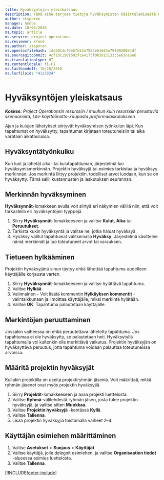 ```yaml
---
title: Hyväksyntöjen yleiskatsaus
description: Tämä aihe tarjoaa tietoja hyväksymisten käsittelemisestä Project Operationsissa.
author: stsporen
manager: Annbe
ms.date: 10/05/2020
ms.topic: article
ms.service: project-operations
ms.reviewer: kfend
ms.author: stsporen
ms.openlocfilehash: 14c6914cf9b5fb52e7554e51604e79f0920064df
ms.sourcegitcommit: 4cf1dc1561b92fca4175f0b3813133c5e63ce8e6
ms.translationtype: HT
ms.contentlocale: fi-FI
ms.lasthandoff: 10/28/2020
ms.locfileid: "4123824"
---
```

# <a name="approvals-overview"></a>Hyväksyntöjen yleiskatsaus

_**Koskee:** Project Operationsin resurssiin / muuhun kuin resurssiin perustuvia skenaarioita, Lite-käyttöönotto-kaupasta proformalaskutukseen_

Ajan ja kulujen lähetykset siirtyvät hyväksymisen työnkulun läpi. Kun tapahtumat on hyväksytty, tapahtumat kirjataan toteutuneisiin tai aika varataan aikataulussa.

## <a name="approvals-workflow"></a>Hyväksyntätyönkulku
Kun luot ja lähetät aika- tai kulutapahtuman, järjestelmä luo hyväksymismerkinnän. Projektin hyväksyjä tai esimies tarkistaa ja hyväksyy merkinnän. Jos merkintä liittyy projektiin, todelliset arvot luodaan, kun se on hyväksytty. Tämä sallii kustannusten ja laskutuksen seurannan. 

## <a name="approve-an-entry"></a>Merkinnän hyväksyminen
**Hyväksynnät**-lomakkeen avulla voit siirtyä eri näkymien välillä niin, että voit tarkastella eri hyväksyntöjen tyyppejä.
  
1. Siirry **Hyväksynnät**-lomakkeeseen ja valitse **Kulut**, **Aika** tai **Peruutukset**.
2. Tarkista kukin hyväksyntä ja valitse ne, jotka haluat hyväksyä.
3. Hyväksy valitut tapahtumat valitsemalla **Hyväksy**.
Järjestelmä käsittelee nämä merkinnät ja luo toteutuneet arvot tai varauksen.

## <a name="reject-an-entry"></a>Tietueen hylkääminen
Projektin hyväksyjänä sinun täytyy ehkä lähettää tapahtuma uudelleen käyttäjälle korjausta varten.
  
1. Siirry **Hyväksynnät**-lomakkeeseen ja valitse hylättävä tapahtuma. 
2. Valitse **Hylkää**.
3. Valinnainen – Voit lisätä kommentin **Hylkäyksen kommentit** -valintaikkunaan ja ilmoittaa käyttäjälle, miksi merkintä hylätään.
4. Valitse **OK**. Tapahtuma palautetaan käyttäjälle.
  
## <a name="recall-entries"></a>Merkintöjen peruuttaminen
Jossakin vaiheessa on ehkä peruutettava lähetetty tapahtuma. Jos tapahtumaa ei ole hyväksytty, se palautetaan heti. Hyväksytyllä tapahtumalla voi kuitenkin olla merkittävä vaikutus. Projektin hyväksyjän on hyväksyttävä peruutus, jotta tapahtuma voidaan palauttaa toteutuneissa arvoissa.

## <a name="specify-project-approvers"></a>Määritä projektin hyväksyjät
Kullakin projektilla on useita projektiryhmän jäseniä. Voit määrittää, mitkä ryhmän jäsenet ovat myös projektin hyväksyjiä.

1. Siirry **Projektit**-lomakkeeseen ja avaa projekti luettelosta.
2. Valitse **Ryhmä**-välilehdestä ryhmän jäsen, josta tulee projektin hyväksyjä, ja valitse sitten **Muokkaa**.
3. Valitse **Projektin hyväksyjä** -kentässä **Kyllä**.
4. Valitse **Tallenna**.
5. Lisää projektin hyväksyjiä toistamalla vaiheet 2–4.

## <a name="configure-the-users-manager"></a>Käyttäjän esimiehen määrittäminen

1. Valitse **Asetukset** > **Suojaus** > **Käyttäjät**.
2. Valitse käyttäjä, jolle delegoit esimiehen, ja valitse **Organisaation tiedot** -alueessa esimies luettelosta. 
3. Valitse **Tallenna**.




[!INCLUDE[footer-include](../includes/footer-banner.md)]